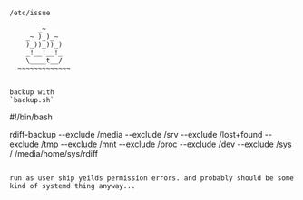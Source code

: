 `/etc/issue`

```
       _~
    _~ )_)_~
    )_))_))_)
    _!__!__!_
    \____t__/
  ~~~~~~~~~~~~~

```
```

backup with
`backup.sh`

```
#!/bin/bash

rdiff-backup --exclude /media --exclude /srv --exclude /lost+found --exclude /tmp --exclude /mnt --exclude /proc --exclude /dev --exclude /sys / /media/home/sys/rdiff
```

run as user ship yeilds permission errors. and probably should be some kind of systemd thing anyway...
